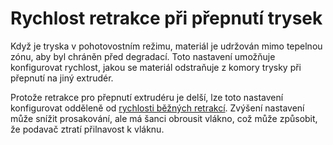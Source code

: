 Rychlost retrakce při přepnutí trysek
====
Když je tryska v pohotovostním režimu, materiál je udržován mimo tepelnou zónu, aby byl chráněn před degradací. Toto nastavení umožňuje konfigurovat rychlost, jakou se materiál odstraňuje z komory trysky při přepnutí na jiný extrudér.

Protože retrakce pro přepnutí extrudéru je delší, lze toto nastavení konfigurovat odděleně od [rychlosti běžných retrakcí](../travel/retraction_retract_speed.md). Zvýšení nastavení může snížit prosakování, ale má šanci obrousit vlákno, což může způsobit, že podavač ztratí přilnavost k vláknu.